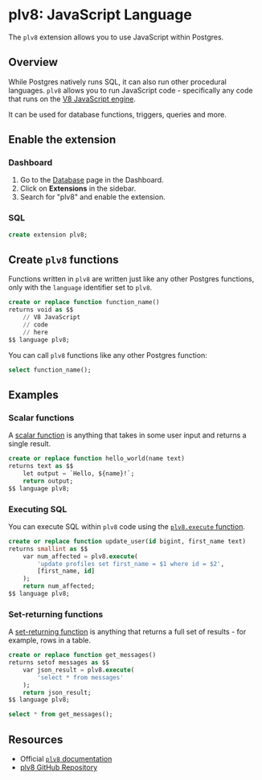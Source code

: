 # plv8: JavaScript Language

The `plv8` extension allows you to use JavaScript within Postgres.

## Overview

While Postgres natively runs SQL, it can also run other procedural languages.
`plv8` allows you to run JavaScript code - specifically any code that runs on the [V8 JavaScript engine](https://v8.dev/).

It can be used for database functions, triggers, queries and more.

## Enable the extension

### Dashboard

1. Go to the [Database](https://supabase.com/dashboard/project/_/database/tables) page in the Dashboard.
2. Click on **Extensions** in the sidebar.
3. Search for "plv8" and enable the extension.

### SQL

```sql
create extension plv8;
```

## Create `plv8` functions

Functions written in `plv8` are written just like any other Postgres functions, only
with the `language` identifier set to `plv8`.

```sql
create or replace function function_name()
returns void as $$
    // V8 JavaScript
    // code
    // here
$$ language plv8;
```

You can call `plv8` functions like any other Postgres function:

```sql
select function_name();
```

## Examples

### Scalar functions

A [scalar function](https://plv8.github.io/#scalar-function-calls) is anything that takes in some user input and returns a single result.

```sql
create or replace function hello_world(name text)
returns text as $$
    let output = `Hello, ${name}!`;
    return output;
$$ language plv8;
```

### Executing SQL

You can execute SQL within `plv8` code using the [`plv8.execute` function](https://plv8.github.io/#plv8-execute).

```sql
create or replace function update_user(id bigint, first_name text)
returns smallint as $$
    var num_affected = plv8.execute(
        'update profiles set first_name = $1 where id = $2',
        [first_name, id]
    );
    return num_affected;
$$ language plv8;
```

### Set-returning functions

A [set-returning function](https://plv8.github.io/#set-returning-function-calls) is anything that returns a full set of results - for example, rows in a table.

```sql
create or replace function get_messages()
returns setof messages as $$
    var json_result = plv8.execute(
        'select * from messages'
    );
    return json_result;
$$ language plv8;

select * from get_messages();
```

## Resources

- Official [`plv8` documentation](https://plv8.github.io/)
- [plv8 GitHub Repository](https://github.com/plv8/plv8)
